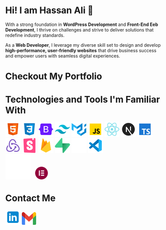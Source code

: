 <h1>Hi! I am Hassan Ali 👋</h1>
<p>With a strong foundation in <b>WordPress Development</b> and <b>Front-End Eeb Development</b>, I thrive on challenges and strive to deliver solutions that redefine industry standards.</p>
<p>As a <b>Web Developer</b>, I leverage my diverse skill set to design and develop <b>high-performance, user-friendly websites</b> that drive business success and empower users with seamless digital experiences.</p>
<h1>Checkout My Portfolio</h1>
<h1>Technologies and Tools I'm Familiar With</h1>
<a href="https://html.com/html5/"><img src="https://github.com/hassan0032/hassan0032/blob/main/images/HTML.png" alt="HTML"></a>
<a href="https://web.dev/learn/css"><img src="https://github.com/hassan0032/hassan0032/blob/main/images/CSS.png" alt="CSS"></a>
<a href="https://getbootstrap.com/"><img src="https://github.com/hassan0032/hassan0032/blob/main/images/BOOTSTRAP.png" alt="Bootstrap"></a>
<a href="https://tailwindcss.com/"><img src="https://github.com/hassan0032/hassan0032/blob/main/images/TAILWIND.png" alt="Tailwind"></a>
<a href="https://mui.com/material-ui/"><img src="https://github.com/hassan0032/hassan0032/blob/main/images/MATERIALUI.png" alt="Material UI"></a>
<a href="https://www.javascript.com/"><img src="https://github.com/hassan0032/hassan0032/blob/main/images/JS.png" alt="JS"></a>
<a href="https://react.dev/"><img src="https://github.com/hassan0032/hassan0032/blob/main/images/REACT.png" alt="React JS"></a>
<a href="https://nextjs.org/"><img src="https://github.com/hassan0032/hassan0032/blob/main/images/NEXT.png" alt="Next JS"></a>
<a href="https://typescriptlang.org/"><img src="https://github.com/hassan0032/hassan0032/blob/main/images/TS.png" alt="TS"></a>
<a href="https://redux-toolkit.js.org/introduction/getting-started"><img src="https://github.com/hassan0032/hassan0032/blob/main/images/REDUX.png" alt="Redux Tool Kit"></a>
<a href="https://https://storybook.js.org/"><img src="https://github.com/hassan0032/hassan0032/blob/main/images/STORYBOOK.svg" alt="Story Book" height="48" width="48"></a>
<a href="https://firebase.google.com/"><img src="https://github.com/hassan0032/hassan0032/blob/main/images/FIREBASE.png" alt="Firebase" height="48" width="48"></a>
<a href="https://supabase.com/"><img src="https://github.com/hassan0032/hassan0032/blob/main/images/supabase.png" alt="Supabase" height="48" width="48"></a>
<a href="https://vercel.com/"><img src="https://github.com/hassan0032/hassan0032/blob/main/images/VERCEL.svg" alt="Vercel" height="48" width="48"></a>
<a href="https://code.visualstudio.com/"><img src="https://github.com/hassan0032/hassan0032/blob/main/images/VSCODE.png" alt="VS Code"></a>
<br />
<a href="https://wordpress.org/"><img src="https://github.com/hassan0032/hassan0032/blob/main/images/WORDPRESS.svg" alt="WordPress"></a>
<a href="https://elementor.com/"><img src="https://github.com/hassan0032/hassan0032/blob/main/images/Elementor.png" alt="Elementor" height="40" width="40" style="margin-left: 10px;"></a>
<h1>Contact Me</h1>
<a href="https://www.linkedin.com/in/hassan-ali-wp/"><img src="https://github.com/hassan0032/hassan0032/blob/main/images/LINKEDIN.png" alt="LinkedIn"></a>
<a href="https://mail.google.com/mail/?view=cm&fs=1&to=hassanalibhatti648@gmail.com"><img src="https://github.com/hassan0032/hassan0032/blob/main/images/GMAIL.png" alt="Gmail" width="45" height="40"></a>

